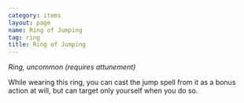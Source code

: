 ```yaml
---
category: items
layout: page
name: Ring of Jumping
tag: ring
title: Ring of Jumping 
---
```

_Ring, uncommon (requires attunement)_ 

While wearing this ring, you can cast the jump spell from it as a bonus action at will, but can target only yourself when you do so. 